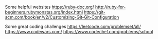Some helpful websites
https://ruby-doc.org/
http://ruby-for-beginners.rubymonstas.org/index.html
https://git-scm.com/book/en/v2/Customizing-Git-Git-Configuration

Some great coding challenges
https://leetcode.com/problemset/all/
https://www.codewars.com/
https://www.codechef.com/problems/school
